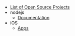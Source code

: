 * [List of Open Source Projects](../README.md)
* nodejs
  * [Documentation](nodejs/documentation.md)
* iOS
  * [Apps](iOS/apps/README.md)